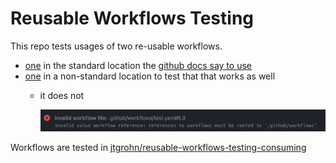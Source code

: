# Reusable Workflows Testing

This repo tests usages of two re-usable workflows.

- [one](.github/workflows/standard_location.yaml) in the standard location the [github docs say to use](https://docs.github.com/en/actions/using-workflows/workflow-syntax-for-github-actions#jobsjob_iduses)
- [one](non_standard_location.yaml) in a non-standard location to test that that works as well
    - it does not

      ![Failure](failure.png)

Workflows are tested in [jtgrohn/reusable-workflows-testing-consuming](https://github.com/jtgrohn/reusable-workflows-testing-consuming)